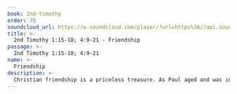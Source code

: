 ```yaml
---
book: 2nd-timothy
order: 70
soundcloud_url: https://w.soundcloud.com/player/?url=https%3A//api.soundcloud.com/tracks/
title: >-
  2nd Timothy 1:15-18; 4:9-21 - Friendship
passage: >-
  2nd Timothy 1:15-18; 4:9-21
name: >-
  Friendship
description: >-
  Christian friendship is a priceless treasure. As Paul aged and was in great difficulty, what a blessing his friends were in his life. Everyone needs close Christian friends in every season of life.
---
```


